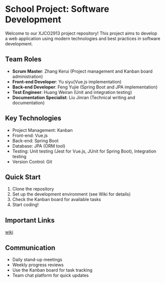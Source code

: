 # School Project: Software Development

Welcome to our XJCO2913 project repository! This project aims to develop a web application using modern technologies and best practices in software development.

## Team Roles

- **Scrum Master**: Zhang Kerui (Project management and Kanban board administration)
- **Front-end Developer**: Yu siyu(Vue.js implementation)
- **Back-end Developer**: Feng Yujie (Spring Boot and JPA implementation)
- **Test Engineer**: Huang Weiran (Unit and integration testing)
- **Documentation Specialist**: Liu Jinran (Technical writing and documentation)

## Key Technologies

- Project Management: Kanban
- Front-end: Vue.js
- Back-end: Spring Boot
- Database: JPA (ORM tool)
- Testing: Unit testing (Jest for Vue.js, JUnit for Spring Boot), Integration testing
- Version Control: Git

## Quick Start

1. Clone the repository
2. Set up the development environment (see Wiki for details)
3. Check the Kanban board for available tasks
4. Start coding!

## Important Links
[wiki](https://github.com/DavidFeng-8844/XJCO2913CourseworkGroup14/wiki)
## Communication

- Daily stand-up meetings
- Weekly progress reviews
- Use the Kanban board for task tracking
- Team chat platform for quick updates
